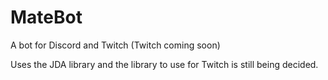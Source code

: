 # MateBot
A bot for Discord and Twitch (Twitch coming soon)

Uses the JDA library and the library to use for Twitch is still being decided.


